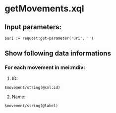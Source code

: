 # getMovements.xql
## Input parameters:
```
$uri := request:get-parameter('uri', '')
```
## Show following data informations
### For each movement in mei:mdiv:
1. ID:
```
$movement/string(@xml:id)
```

2. Name:
```
$movement/string(@label)
```


